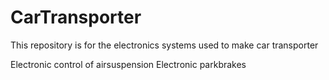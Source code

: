# CarTransporter

This repository is for the electronics systems used to make car transporter

Electronic control of airsuspension
Electronic parkbrakes

